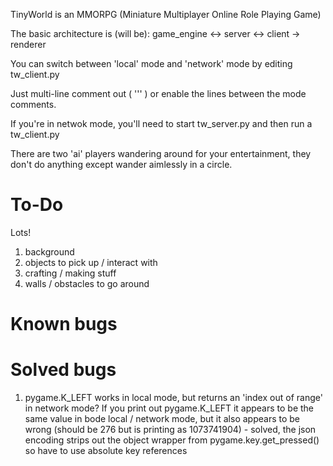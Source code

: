 TinyWorld is an MMORPG (Miniature Multiplayer Online Role Playing Game)

The basic architecture is (will be):
game_engine <-> server <-> client -> renderer

You can switch between 'local' mode and 'network' mode by editing tw_client.py

Just multi-line comment out ( ''' ) or enable the lines between the mode comments.

If you're in netwok mode, you'll need to start tw_server.py and then run a tw_client.py

There are two 'ai' players wandering around for your entertainment, they don't do anything except wander aimlessly in a circle.

# To-Do
Lots!
1) background
2) objects to pick up / interact with
3) crafting / making stuff
4) walls / obstacles to go around

# Known bugs

# Solved bugs
1) pygame.K_LEFT works in local mode, but returns an 'index out of range' in network mode? If you print out pygame.K_LEFT it appears to be the same value in bode local / network mode, but it also appears to be wrong (should be 276 but is printing as 1073741904) - solved, the json encoding strips out the object wrapper from pygame.key.get_pressed() so have to use absolute key references